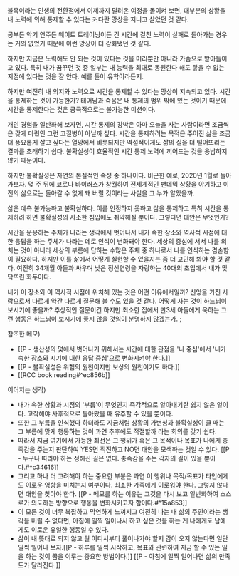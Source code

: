 불혹이라는 인생의 전환점에서 이제까지 달려온 여정을 돌이켜 보면, 대부분의 상황을 내 노력에 의해 통제할 수 있다는 커다란 망상을 지니고 살았던 것 같다.

공부든 악기 연주든 웨이트 트레이닝이든 긴 시간에 걸친 노력이 실패로 돌아가는 경우는 거의 없었기 때문에 이런 망상이 더 강화됐던 것 같다.

하지만 지금은 노력해도 안 되는 것이 있다는 것을 머리뿐만 아니라 가슴으로 받아들이고 있다. 특히 내가 꿈꾸던 것 중 일부는 내 능력을 최대로 동원한다 해도 닿을 수 없는 지점에 있다는 것을 잘 안다. 예를 들어 유학이라든지.

하지만 여전히 내 의지와 노력으로 시간을 통제할 수 있다는 망상이 지속되고 있다. 시간을 통제하는 것이 가능한가? 태어남과 죽음은 내 통제의 범위 밖에 있는 것이기 때문에 시간을 통제한다는 것은 궁극적으로는 불가능한 미션이다.

개인 경험을 일반화해 보자면, 시간 통제의 강박은 아마 오늘을 사는 사람이라면 조금씩은 갖게 마련인 그런 고질병이 아닐까 싶다. 시간을 통제하려는 목적은 주어진 삶을 조금 더 풍요롭게 살고 싶다는 열망에서 비롯되지만 역설적이게도 삶의 질을 더 떨어뜨리는 결과를 초래하기 쉽다. 불확실성이 효율적인 시간 통제 노력에 끼어드는 것을 용납하지 않기 때문이다.

하지만 불확실성은 자연의 본질적인 속성 중 하나이다. 비근한 예로, 2020년 1월로 돌아가보자. 몇 주 뒤에 코로나 바이러스가 창궐하여 전세계적인 팬데믹 상황을 야기하고 이전의 삶으로는 돌아갈 수 없게 돼 버릴 것이라는 사실을 그 누가 알았을까. 

삶은 예측 불가능하고 불확실하다. 이를 인정하지 못하고 삶을 통제하고 특히 시간을 통제하려 하면 불확실성의 사소한 침입에도 취약해질 뿐이다. 그렇다면 대안은 무엇인가?

시간을 운용하는 주체가 나라는 생각에서 벗어나서 내가 속한 장소와 역사적 시점에 대한 응답을 하는 주체가 나라는 데로 인식이 변화돼야 한다. 세상의 중심에 서서 나를 외치는 것이 아니라 세상의 부름에 답하는 수많은 주체 중 하나로서 나를 인식하는 겸손함이 필요하다. 하지만 이를 삶에서 어떻게 실현할 수 있을지는 좀 더 고민해 봐야 할 것 같다. 여전히 34개월 아들과 싸우며 낮은 정신연령을 자랑하는 40대의 초입에서 내가 맞닥뜨린 화두이다.

내가 이 장소와 이 역사적 시점에 위치해 있는 것은 어떤 이유에서일까? 신앙을 가진 사람으로서 다르게 약간 다르게 질문해 볼 수도 있을 것 같다. 어떻게 사는 것이 하느님이 보시기에 좋을까? 추상적인 질문이긴 하지만 최소한 집에서 만3세 아들에게 욱하는 그런 행동은 하느님이 보시기에 좋지 않을 것임이 분명하지 않겠는가. ;

참조한 메모)
- [[P - 생산성의 덫에서 벗어나기 위해서는 시간에 대한 관점을 '나 중심'에서 '내가 속한 장소와 시기에 대한 응답 중심'으로 변화시켜야 한다.]]
- [[P - 불확실성은 위험의 원천이지만 보상의 원천이기도 하다.]]
- [[RCC book reading#^ec856b]]

이어지는 생각)
- 내가 속한 상황과 시점의 '부름'이 무엇인지 즉각적으로 알아내기란 쉽지 않은 일이다. 고작해야 사후적으로 돌아봤을 때 유추할 수 있을 뿐이다.
- 또한 그 부름을 인식했다 하더라도 지금처럼 상황의 가변성과 불확실성이 클 때는 그 부름에 맞게 행동하는 것이 과연 추후에도 적절할까 라는 회의를 갖기 쉽다.
- 따라서 지금 여기에서 가능한 최선은 그 행위가 혹은 그 목적이나 목표가 나에게 충족감을 주는지 판단하여 YES면 직진하고 NO면 대안을 모색하는 것일 수 있다. [[P - 누구나 따라야 하는 정해진 길은 없다. 충족감을 주는 각자의 길이 있을 뿐이다.#^c34616]]
- 그리고 하나 더 고려해야 하는 중요한 부분은 과연 이 행위나 목적/목표가 타인에게도 이로운 영향을 미치는지 여부이다. 최소한 가족에게 이로워야 한다. 그렇지 않다면 대안을 찾아야 한다. [[P - 메모를 하는 이유는 그것을 다시 보고 일반화하여 스스로가 의도하는 방향으로 행동을 변화시키고자 함이다.#^15a853]]
- 이 모든 것이 너무 복잡하고 막연하게 느껴지고 여전히 나는 내 삶의 주인이라는 생각을 버릴 수 없다면, 아침에 일찍 일어나서 하고 싶은 것을 하는 게 나에게도 남에게도 이로운 유일한 행동일 수 있다. 
- 삶이 내 뜻대로 되지 않고 뭘 어디서부터 풀어나가야 할지 감이 오지 않는다면 일단 일찍 일어나 보자.[[P - 하루를 일찍 시작하고, 목표와 관련하여 지금 할 수 있는 일을 하는 것이 꿈을 이루는 중요한 방법이다.]] [[P - 아침에 일찍 일어나면 삶의 만족도가 달라진다.]]








